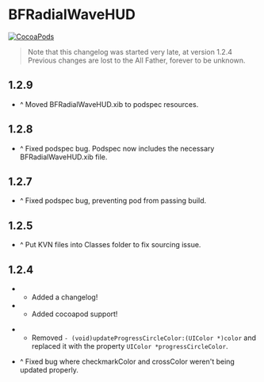 BFRadialWaveHUD
====================
[![CocoaPods](https://img.shields.io/cocoapods/v/BFRadialWaveHUD.svg?style=flat)](https://github.com/bfeher/BFRadialWaveHUD)

> Note that this changelog was started very late, at version 1.2.4 Previous changes are lost to the All Father, forever to be unknown.


1.2.9
---------
+ ^ Moved BFRadialWaveHUD.xib to podspec resources.


1.2.8
---------
+ ^ Fixed podspec bug. Podspec now includes the necessary BFRadialWaveHUD.xib file.


1.2.7
---------
+ ^ Fixed podspec bug, preventing pod from passing build.


1.2.5
---------
+ ^ Put KVN files into Classes folder to fix sourcing issue.


1.2.4
---------
+ + Added a changelog!
+ + Added cocoapod support!
- - Removed `- (void)updateProgressCircleColor:(UIColor *)color` and replaced it with the property `UIColor *progressCircleColor`.
+ ^ Fixed bug where checkmarkColor and crossColor weren't being updated properly.
